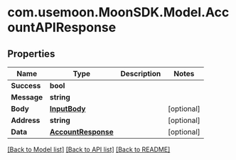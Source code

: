 # com.usemoon.MoonSDK.Model.AccountAPIResponse

## Properties

| Name        | Type                                      | Description | Notes       |
| ----------- | ----------------------------------------- | ----------- | ----------- |
| **Success** | **bool**                                  |             |             |
| **Message** | **string**                                |             |             |
| **Body**    | [**InputBody**](InputBody.md)             |             | \[optional] |
| **Address** | **string**                                |             | \[optional] |
| **Data**    | [**AccountResponse**](AccountResponse.md) |             | \[optional] |

[\[Back to Model list\]](./#documentation-for-models) [\[Back to API list\]](./#documentation-for-api-endpoints) [\[Back to README\]](./)
